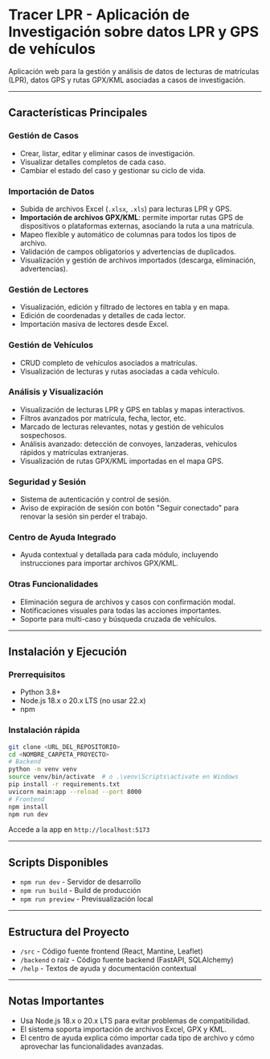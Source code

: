 # Tracer LPR - Aplicación de Investigación sobre datos LPR y GPS de vehículos

Aplicación web para la gestión y análisis de datos de lecturas de matrículas (LPR), datos GPS y rutas GPX/KML asociadas a casos de investigación.

---

## Características Principales

### Gestión de Casos
- Crear, listar, editar y eliminar casos de investigación.
- Visualizar detalles completos de cada caso.
- Cambiar el estado del caso y gestionar su ciclo de vida.

### Importación de Datos
- Subida de archivos Excel (`.xlsx`, `.xls`) para lecturas LPR y GPS.
- **Importación de archivos GPX/KML**: permite importar rutas GPS de dispositivos o plataformas externas, asociando la ruta a una matrícula.
- Mapeo flexible y automático de columnas para todos los tipos de archivo.
- Validación de campos obligatorios y advertencias de duplicados.
- Visualización y gestión de archivos importados (descarga, eliminación, advertencias).

### Gestión de Lectores
- Visualización, edición y filtrado de lectores en tabla y en mapa.
- Edición de coordenadas y detalles de cada lector.
- Importación masiva de lectores desde Excel.

### Gestión de Vehículos
- CRUD completo de vehículos asociados a matrículas.
- Visualización de lecturas y rutas asociadas a cada vehículo.

### Análisis y Visualización
- Visualización de lecturas LPR y GPS en tablas y mapas interactivos.
- Filtros avanzados por matrícula, fecha, lector, etc.
- Marcado de lecturas relevantes, notas y gestión de vehículos sospechosos.
- Análisis avanzado: detección de convoyes, lanzaderas, vehículos rápidos y matrículas extranjeras.
- Visualización de rutas GPX/KML importadas en el mapa GPS.

### Seguridad y Sesión
- Sistema de autenticación y control de sesión.
- Aviso de expiración de sesión con botón "Seguir conectado" para renovar la sesión sin perder el trabajo.

### Centro de Ayuda Integrado
- Ayuda contextual y detallada para cada módulo, incluyendo instrucciones para importar archivos GPX/KML.

### Otras Funcionalidades
- Eliminación segura de archivos y casos con confirmación modal.
- Notificaciones visuales para todas las acciones importantes.
- Soporte para multi-caso y búsqueda cruzada de vehículos.

---

## Instalación y Ejecución

### Prerrequisitos
- Python 3.8+
- Node.js 18.x o 20.x LTS (no usar 22.x)
- npm

### Instalación rápida

```bash
git clone <URL_DEL_REPOSITORIO>
cd <NOMBRE_CARPETA_PROYECTO>
# Backend
python -m venv venv
source venv/bin/activate  # o .\venv\Scripts\activate en Windows
pip install -r requirements.txt
uvicorn main:app --reload --port 8000
# Frontend
npm install
npm run dev
```

Accede a la app en `http://localhost:5173`

---

## Scripts Disponibles

- `npm run dev` - Servidor de desarrollo
- `npm run build` - Build de producción
- `npm run preview` - Previsualización local

---

## Estructura del Proyecto

- `/src` - Código fuente frontend (React, Mantine, Leaflet)
- `/backend` o raíz - Código fuente backend (FastAPI, SQLAlchemy)
- `/help` - Textos de ayuda y documentación contextual

---

## Notas Importantes

- Usa Node.js 18.x o 20.x LTS para evitar problemas de compatibilidad.
- El sistema soporta importación de archivos Excel, GPX y KML.
- El centro de ayuda explica cómo importar cada tipo de archivo y cómo aprovechar las funcionalidades avanzadas.

